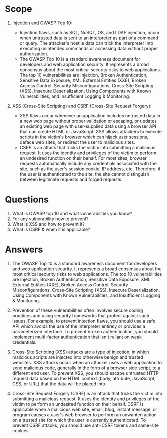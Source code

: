 # Scope
1. Injection and OWASP Top 10:
    - Injection flaws, such as SQL, NoSQL, OS, and LDAP injection, occur when untrusted data is sent to an interpreter as part of a command or query. The attacker's hostile data can trick the interpreter into executing unintended commands or accessing data without proper authorization.
    - The OWASP Top 10 is a standard awareness document for developers and web application security. It represents a broad consensus about the most critical security risks to web applications. The top 10 vulnerabilities are Injection, Broken Authentication, Sensitive Data Exposure, XML External Entities (XXE), Broken Access Control, Security Misconfigurations, Cross-Site Scripting (XSS), Insecure Deserialization, Using Components with Known Vulnerabilities, and Insufficient Logging & Monitoring.

2. XSS (Cross-Site Scripting) and CSRF (Cross-Site Request Forgery):
    - XSS flaws occur whenever an application includes untrusted data in a new web page without proper validation or escaping, or updates an existing web page with user-supplied data using a browser API that can create HTML or JavaScript. XSS allows attackers to execute scripts in the victim's browser which can hijack user sessions, deface web sites, or redirect the user to malicious sites.
    - CSRF is an attack that tricks the victim into submitting a malicious request. It uses the identity and privileges of the victim to perform an undesired function on their behalf. For most sites, browser requests automatically include any credentials associated with the site, such as the user's session cookie, IP address, etc. Therefore, if the user is authenticated to the site, the site cannot distinguish between legitimate requests and forged requests.
# Questions
1. What is OWASP top 10 and what vulnerabilities you know?
2. For any vulnerability how to prevent?
3. What is XSS and how to prevent it?
4. What is CSRF & when it is applicable?
# Answers
1. The OWASP Top 10 is a standard awareness document for developers and web application security. It represents a broad consensus about the most critical security risks to web applications. The top 10 vulnerabilities are Injection, Broken Authentication, Sensitive Data Exposure, XML External Entities (XXE), Broken Access Control, Security Misconfigurations, Cross-Site Scripting (XSS), Insecure Deserialization, Using Components with Known Vulnerabilities, and Insufficient Logging & Monitoring.

2. Prevention of these vulnerabilities often involves secure coding practices and using security frameworks that protect against such issues. For example, to prevent injection flaws, you should use a safe API which avoids the use of the interpreter entirely or provides a parameterized interface. To prevent broken authentication, you should implement multi-factor authentication that isn't reliant on weak credentials.

3. Cross-Site Scripting (XSS) attacks are a type of injection, in which malicious scripts are injected into otherwise benign and trusted websites. XSS attacks occur when an attacker uses a web application to send malicious code, generally in the form of a browser side script, to a different end user. To prevent XSS, you should escape untrusted HTTP request data based on the HTML context (body, attribute, JavaScript, CSS, or URL) that the data will be placed into.

4. Cross-Site Request Forgery (CSRF) is an attack that tricks the victim into submitting a malicious request. It uses the identity and privileges of the victim to perform an undesired function on their behalf. CSRF is applicable when a malicious web site, email, blog, instant message, or program causes a user's web browser to perform an unwanted action on a trusted site for which the user is currently authenticated. To prevent CSRF attacks, you should use anti-CSRF tokens and same-site cookies.